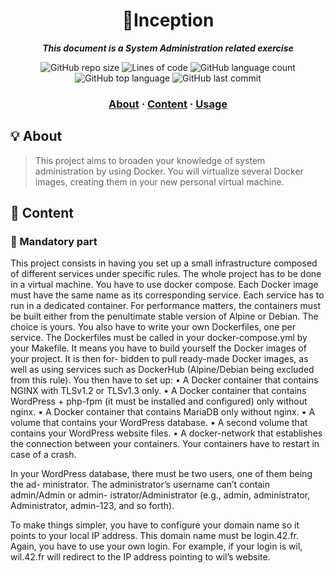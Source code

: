 <h1 align="center">
  🐳Inception
</h1>

<p align="center">
	<b><i>This document is a System Administration related exercise</i></b><br>
</p>

<p align="center">
	<img alt="GitHub repo size" src="https://img.shields.io/github/repo-size/brook5407/42KL_inception">
	<img alt="Lines of code" src="https://img.shields.io/tokei/lines/github/brook5407/42KL_inception">
	<img alt="GitHub language count" src="https://img.shields.io/github/languages/count/brook5407/42KL_inception">
	<img alt="GitHub top language" src="https://img.shields.io/github/languages/top/brook5407/42KL_inception">
	<img alt="GitHub last commit" src="https://img.shields.io/github/last-commit/brook5407/42KL_inception">
</p>

<h3 align="center">
	<a href="#-about">About</a>
	<span> · </span>
  	<a href="#-content">Content</a>
	<span> · </span>
	<a href="#%EF%B8%8F-usage">Usage</a>
</h3>

## 💡 About

> This project aims to broaden your knowledge of system administration by using Docker. You will virtualize several Docker images, creating them in your new personal virtual machine.

## 🚀 Content

### 🚩 Mandatory part

This project consists in having you set up a small infrastructure composed of different services under specific rules. The whole project has to be done in a virtual machine. You have to use docker compose.
Each Docker image must have the same name as its corresponding service.
Each service has to run in a dedicated container.
For performance matters, the containers must be built either from the penultimate stable version of Alpine or Debian. The choice is yours.
You also have to write your own Dockerfiles, one per service. The Dockerfiles must be called in your docker-compose.yml by your Makefile.
It means you have to build yourself the Docker images of your project. It is then for- bidden to pull ready-made Docker images, as well as using services such as DockerHub (Alpine/Debian being excluded from this rule).
You then have to set up:
• A Docker container that contains NGINX with TLSv1.2 or TLSv1.3 only.
• A Docker container that contains WordPress + php-fpm (it must be installed and configured) only without nginx.
• A Docker container that contains MariaDB only without nginx.
• A volume that contains your WordPress database.
• A second volume that contains your WordPress website files.
• A docker-network that establishes the connection between your containers. Your containers have to restart in case of a crash.

In your WordPress database, there must be two users, one of them being the ad- ministrator. The administrator’s username can’t contain admin/Admin or admin- istrator/Administrator (e.g., admin, administrator, Administrator, admin-123, and so forth).

To make things simpler, you have to configure your domain name so it points to your local IP address.
This domain name must be login.42.fr. Again, you have to use your own login.
For example, if your login is wil, wil.42.fr will redirect to the IP address pointing to wil’s website.

